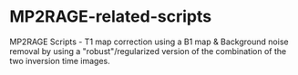 # MP2RAGE-related-scripts
MP2RAGE Scripts - T1 map correction using a B1 map &amp; Background noise removal by using a "robust"/regularized version of the combination of the two inversion time images. 
